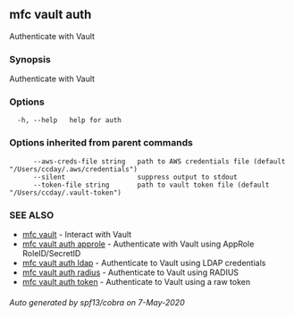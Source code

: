 ## mfc vault auth

Authenticate with Vault

### Synopsis

Authenticate with Vault

### Options

```
  -h, --help   help for auth
```

### Options inherited from parent commands

```
      --aws-creds-file string   path to AWS credentials file (default "/Users/ccday/.aws/credentials")
      --silent                  suppress output to stdout
      --token-file string       path to vault token file (default "/Users/ccday/.vault-token")
```

### SEE ALSO

* [mfc vault](mfc_vault.md)	 - Interact with Vault
* [mfc vault auth approle](mfc_vault_auth_approle.md)	 - Authenticate with Vault using AppRole RoleID/SecretID
* [mfc vault auth ldap](mfc_vault_auth_ldap.md)	 - Authenticate to Vault using LDAP credentials
* [mfc vault auth radius](mfc_vault_auth_radius.md)	 - Authenticate to Vault using RADIUS
* [mfc vault auth token](mfc_vault_auth_token.md)	 - Authenticate to Vault using a raw token

###### Auto generated by spf13/cobra on 7-May-2020
